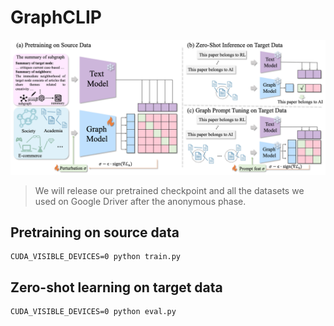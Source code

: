 # GraphCLIP
![](assets/graphclip.png)

> We will release our pretrained checkpoint and all the datasets we used  on Google Driver after the anonymous phase.

## Pretraining on source data
```
CUDA_VISIBLE_DEVICES=0 python train.py
```
## Zero-shot learning on target data
```
CUDA_VISIBLE_DEVICES=0 python eval.py
```
